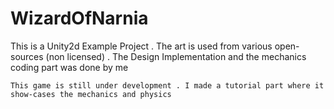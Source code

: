 # WizardOfNarnia
This is a Unity2d Example Project  . The art is used from various open-sources  (non licensed) . The Design Implementation and the mechanics coding part was done by me 

    This game is still under development . I made a tutorial part where it show-cases the mechanics and physics 
